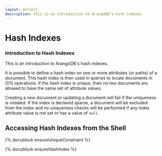 ```yaml
---
layout: default
description: This is an introduction to ArangoDB's hash indexes
---
```

Hash Indexes
============

### Introduction to Hash Indexes

This is an introduction to ArangoDB's hash indexes.

It is possible to define a hash index on one or more attributes (or paths) of a
document. This hash index is then used in queries to locate documents in O(1)
operations. If the hash index is unique, then no two documents are allowed to have the
same set of attribute values.

Creating a new document or updating a document will fail if the uniqueness is violated. 
If the index is declared sparse, a document will be excluded from the index and no 
uniqueness checks will be performed if any index attribute value is not set or has a value 
of `null`. 

Accessing Hash Indexes from the Shell
-------------------------------------

<!-- js/server/modules/org/arangodb/arango-collection.js-->
{% docublock ensureUniqueConstraint %}

<!-- js/server/modules/org/arangodb/arango-collection.js-->
{% docublock ensureHashIndex %}

